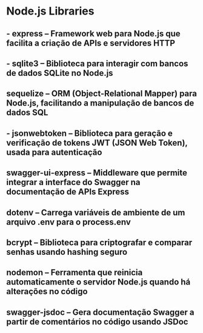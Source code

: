 # Node.js Libraries

## - express – Framework web para Node.js que facilita a criação de APIs e servidores HTTP

## - sqlite3 – Biblioteca para interagir com bancos de dados SQLite no Node.js

## sequelize – ORM (Object-Relational Mapper) para Node.js, facilitando a manipulação de bancos de dados SQL

## - jsonwebtoken – Biblioteca para geração e verificação de tokens JWT (JSON Web Token), usada para autenticação

## swagger-ui-express – Middleware que permite integrar a interface do Swagger na documentação de APIs Express

## dotenv – Carrega variáveis de ambiente de um arquivo .env para o process.env

## bcrypt – Biblioteca para criptografar e comparar senhas usando hashing seguro

## nodemon – Ferramenta que reinicia automaticamente o servidor Node.js quando há alterações no código

## swagger-jsdoc – Gera documentação Swagger a partir de comentários no código usando JSDoc
